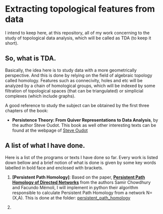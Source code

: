 #  Extracting topological features from data 

I intend to keep here, at this repository, all of my work
concerning to the study of topological data analysis,
which will be called as TDA (to keep it short).

## So, what is TDA.

Basically, the idea here is to study data with a more
geometrically perspective. And this is done by relying
on the field of algebraic topology called homology.
Features such as connecivity, holes and etc will be analyzed
by a chain of homological groups, which will be indexed
by some filtration of topological spaces (that can be triangulated)
or simplicial complexes (which include graphs).

A good reference to study the subject can be obtained by the first three
chapters of the book:
* **Persistence Theory: From Quiver Representations to Data Analysis**,
  by the author Steve Oudot. 
This book as well other interesting texts can be found at the webpage
of [Steve Oudot](https://geometrica.saclay.inria.fr/team/Steve.Oudot/)

## A list of what I have done.
Here is a list of the programs or texts I have done so far.
Every work is listed down bellow and a brief notion of what
is done is given by some key words labelled in bold face
and enclosed with brackets.

1. **[Persistent Path Homology]**: Based on the paper, 
[**Persistent Path Homology of Directed Networks**](https://arxiv.org/abs/1701.00565) from
the authors Samir Chowdhury and Facundo Mémoli, I will implement
in python their algorithm responsible to calculate Persistent Path Homology 
from a network N=(X,A). This is done at the folder:
[persistent_path_homology](./persistent_path_homology)

2. 
